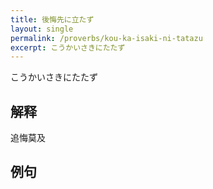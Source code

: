 ```yaml
---
title: 後悔先に立たず
layout: single
permalink: /proverbs/kou-ka-isaki-ni-tatazu
excerpt: こうかいさきにたたず
---
```


こうかいさきにたたず

## 解释

追悔莫及

## 例句

